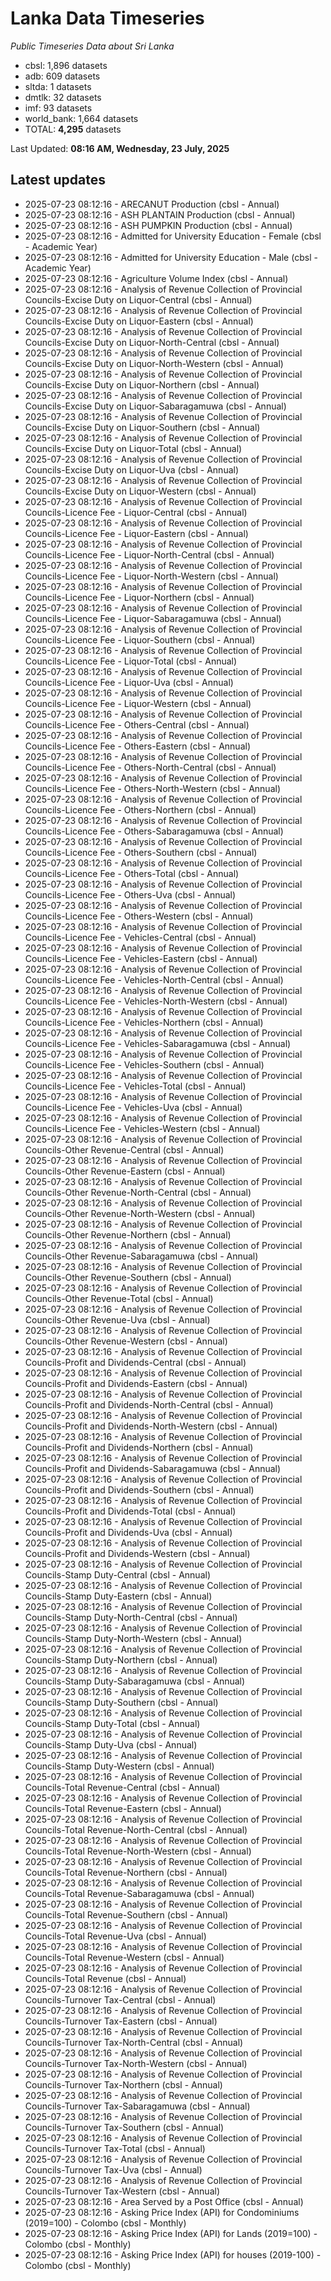 # Lanka Data Timeseries
*Public Timeseries Data about Sri Lanka*

* cbsl: 1,896 datasets
* adb: 609 datasets
* sltda: 1 datasets
* dmtlk: 32 datasets
* imf: 93 datasets
* world_bank: 1,664 datasets
* TOTAL: **4,295** datasets

Last Updated: **08:16 AM, Wednesday, 23 July, 2025**

## Latest updates

* 2025-07-23 08:12:16 - ARECANUT Production (cbsl - Annual)
* 2025-07-23 08:12:16 - ASH PLANTAIN Production (cbsl - Annual)
* 2025-07-23 08:12:16 - ASH PUMPKIN Production (cbsl - Annual)
* 2025-07-23 08:12:16 - Admitted for University Education - Female (cbsl - Academic Year)
* 2025-07-23 08:12:16 - Admitted for University Education - Male (cbsl - Academic Year)
* 2025-07-23 08:12:16 - Agriculture Volume Index (cbsl - Annual)
* 2025-07-23 08:12:16 - Analysis of Revenue Collection of Provincial Councils-Excise Duty on Liquor-Central (cbsl - Annual)
* 2025-07-23 08:12:16 - Analysis of Revenue Collection of Provincial Councils-Excise Duty on Liquor-Eastern (cbsl - Annual)
* 2025-07-23 08:12:16 - Analysis of Revenue Collection of Provincial Councils-Excise Duty on Liquor-North-Central (cbsl - Annual)
* 2025-07-23 08:12:16 - Analysis of Revenue Collection of Provincial Councils-Excise Duty on Liquor-North-Western (cbsl - Annual)
* 2025-07-23 08:12:16 - Analysis of Revenue Collection of Provincial Councils-Excise Duty on Liquor-Northern (cbsl - Annual)
* 2025-07-23 08:12:16 - Analysis of Revenue Collection of Provincial Councils-Excise Duty on Liquor-Sabaragamuwa (cbsl - Annual)
* 2025-07-23 08:12:16 - Analysis of Revenue Collection of Provincial Councils-Excise Duty on Liquor-Southern (cbsl - Annual)
* 2025-07-23 08:12:16 - Analysis of Revenue Collection of Provincial Councils-Excise Duty on Liquor-Total (cbsl - Annual)
* 2025-07-23 08:12:16 - Analysis of Revenue Collection of Provincial Councils-Excise Duty on Liquor-Uva (cbsl - Annual)
* 2025-07-23 08:12:16 - Analysis of Revenue Collection of Provincial Councils-Excise Duty on Liquor-Western (cbsl - Annual)
* 2025-07-23 08:12:16 - Analysis of Revenue Collection of Provincial Councils-Licence Fee - Liquor-Central (cbsl - Annual)
* 2025-07-23 08:12:16 - Analysis of Revenue Collection of Provincial Councils-Licence Fee - Liquor-Eastern (cbsl - Annual)
* 2025-07-23 08:12:16 - Analysis of Revenue Collection of Provincial Councils-Licence Fee - Liquor-North-Central (cbsl - Annual)
* 2025-07-23 08:12:16 - Analysis of Revenue Collection of Provincial Councils-Licence Fee - Liquor-North-Western (cbsl - Annual)
* 2025-07-23 08:12:16 - Analysis of Revenue Collection of Provincial Councils-Licence Fee - Liquor-Northern (cbsl - Annual)
* 2025-07-23 08:12:16 - Analysis of Revenue Collection of Provincial Councils-Licence Fee - Liquor-Sabaragamuwa (cbsl - Annual)
* 2025-07-23 08:12:16 - Analysis of Revenue Collection of Provincial Councils-Licence Fee - Liquor-Southern (cbsl - Annual)
* 2025-07-23 08:12:16 - Analysis of Revenue Collection of Provincial Councils-Licence Fee - Liquor-Total (cbsl - Annual)
* 2025-07-23 08:12:16 - Analysis of Revenue Collection of Provincial Councils-Licence Fee - Liquor-Uva (cbsl - Annual)
* 2025-07-23 08:12:16 - Analysis of Revenue Collection of Provincial Councils-Licence Fee - Liquor-Western (cbsl - Annual)
* 2025-07-23 08:12:16 - Analysis of Revenue Collection of Provincial Councils-Licence Fee - Others-Central (cbsl - Annual)
* 2025-07-23 08:12:16 - Analysis of Revenue Collection of Provincial Councils-Licence Fee - Others-Eastern (cbsl - Annual)
* 2025-07-23 08:12:16 - Analysis of Revenue Collection of Provincial Councils-Licence Fee - Others-North-Central (cbsl - Annual)
* 2025-07-23 08:12:16 - Analysis of Revenue Collection of Provincial Councils-Licence Fee - Others-North-Western (cbsl - Annual)
* 2025-07-23 08:12:16 - Analysis of Revenue Collection of Provincial Councils-Licence Fee - Others-Northern (cbsl - Annual)
* 2025-07-23 08:12:16 - Analysis of Revenue Collection of Provincial Councils-Licence Fee - Others-Sabaragamuwa (cbsl - Annual)
* 2025-07-23 08:12:16 - Analysis of Revenue Collection of Provincial Councils-Licence Fee - Others-Southern (cbsl - Annual)
* 2025-07-23 08:12:16 - Analysis of Revenue Collection of Provincial Councils-Licence Fee - Others-Total (cbsl - Annual)
* 2025-07-23 08:12:16 - Analysis of Revenue Collection of Provincial Councils-Licence Fee - Others-Uva (cbsl - Annual)
* 2025-07-23 08:12:16 - Analysis of Revenue Collection of Provincial Councils-Licence Fee - Others-Western (cbsl - Annual)
* 2025-07-23 08:12:16 - Analysis of Revenue Collection of Provincial Councils-Licence Fee - Vehicles-Central (cbsl - Annual)
* 2025-07-23 08:12:16 - Analysis of Revenue Collection of Provincial Councils-Licence Fee - Vehicles-Eastern (cbsl - Annual)
* 2025-07-23 08:12:16 - Analysis of Revenue Collection of Provincial Councils-Licence Fee - Vehicles-North-Central (cbsl - Annual)
* 2025-07-23 08:12:16 - Analysis of Revenue Collection of Provincial Councils-Licence Fee - Vehicles-North-Western (cbsl - Annual)
* 2025-07-23 08:12:16 - Analysis of Revenue Collection of Provincial Councils-Licence Fee - Vehicles-Northern (cbsl - Annual)
* 2025-07-23 08:12:16 - Analysis of Revenue Collection of Provincial Councils-Licence Fee - Vehicles-Sabaragamuwa (cbsl - Annual)
* 2025-07-23 08:12:16 - Analysis of Revenue Collection of Provincial Councils-Licence Fee - Vehicles-Southern (cbsl - Annual)
* 2025-07-23 08:12:16 - Analysis of Revenue Collection of Provincial Councils-Licence Fee - Vehicles-Total (cbsl - Annual)
* 2025-07-23 08:12:16 - Analysis of Revenue Collection of Provincial Councils-Licence Fee - Vehicles-Uva (cbsl - Annual)
* 2025-07-23 08:12:16 - Analysis of Revenue Collection of Provincial Councils-Licence Fee - Vehicles-Western (cbsl - Annual)
* 2025-07-23 08:12:16 - Analysis of Revenue Collection of Provincial Councils-Other Revenue-Central (cbsl - Annual)
* 2025-07-23 08:12:16 - Analysis of Revenue Collection of Provincial Councils-Other Revenue-Eastern (cbsl - Annual)
* 2025-07-23 08:12:16 - Analysis of Revenue Collection of Provincial Councils-Other Revenue-North-Central (cbsl - Annual)
* 2025-07-23 08:12:16 - Analysis of Revenue Collection of Provincial Councils-Other Revenue-North-Western (cbsl - Annual)
* 2025-07-23 08:12:16 - Analysis of Revenue Collection of Provincial Councils-Other Revenue-Northern (cbsl - Annual)
* 2025-07-23 08:12:16 - Analysis of Revenue Collection of Provincial Councils-Other Revenue-Sabaragamuwa (cbsl - Annual)
* 2025-07-23 08:12:16 - Analysis of Revenue Collection of Provincial Councils-Other Revenue-Southern (cbsl - Annual)
* 2025-07-23 08:12:16 - Analysis of Revenue Collection of Provincial Councils-Other Revenue-Total (cbsl - Annual)
* 2025-07-23 08:12:16 - Analysis of Revenue Collection of Provincial Councils-Other Revenue-Uva (cbsl - Annual)
* 2025-07-23 08:12:16 - Analysis of Revenue Collection of Provincial Councils-Other Revenue-Western (cbsl - Annual)
* 2025-07-23 08:12:16 - Analysis of Revenue Collection of Provincial Councils-Profit and Dividends-Central (cbsl - Annual)
* 2025-07-23 08:12:16 - Analysis of Revenue Collection of Provincial Councils-Profit and Dividends-Eastern (cbsl - Annual)
* 2025-07-23 08:12:16 - Analysis of Revenue Collection of Provincial Councils-Profit and Dividends-North-Central (cbsl - Annual)
* 2025-07-23 08:12:16 - Analysis of Revenue Collection of Provincial Councils-Profit and Dividends-North-Western (cbsl - Annual)
* 2025-07-23 08:12:16 - Analysis of Revenue Collection of Provincial Councils-Profit and Dividends-Northern (cbsl - Annual)
* 2025-07-23 08:12:16 - Analysis of Revenue Collection of Provincial Councils-Profit and Dividends-Sabaragamuwa (cbsl - Annual)
* 2025-07-23 08:12:16 - Analysis of Revenue Collection of Provincial Councils-Profit and Dividends-Southern (cbsl - Annual)
* 2025-07-23 08:12:16 - Analysis of Revenue Collection of Provincial Councils-Profit and Dividends-Total (cbsl - Annual)
* 2025-07-23 08:12:16 - Analysis of Revenue Collection of Provincial Councils-Profit and Dividends-Uva (cbsl - Annual)
* 2025-07-23 08:12:16 - Analysis of Revenue Collection of Provincial Councils-Profit and Dividends-Western (cbsl - Annual)
* 2025-07-23 08:12:16 - Analysis of Revenue Collection of Provincial Councils-Stamp Duty-Central (cbsl - Annual)
* 2025-07-23 08:12:16 - Analysis of Revenue Collection of Provincial Councils-Stamp Duty-Eastern (cbsl - Annual)
* 2025-07-23 08:12:16 - Analysis of Revenue Collection of Provincial Councils-Stamp Duty-North-Central (cbsl - Annual)
* 2025-07-23 08:12:16 - Analysis of Revenue Collection of Provincial Councils-Stamp Duty-North-Western (cbsl - Annual)
* 2025-07-23 08:12:16 - Analysis of Revenue Collection of Provincial Councils-Stamp Duty-Northern (cbsl - Annual)
* 2025-07-23 08:12:16 - Analysis of Revenue Collection of Provincial Councils-Stamp Duty-Sabaragamuwa (cbsl - Annual)
* 2025-07-23 08:12:16 - Analysis of Revenue Collection of Provincial Councils-Stamp Duty-Southern (cbsl - Annual)
* 2025-07-23 08:12:16 - Analysis of Revenue Collection of Provincial Councils-Stamp Duty-Total (cbsl - Annual)
* 2025-07-23 08:12:16 - Analysis of Revenue Collection of Provincial Councils-Stamp Duty-Uva (cbsl - Annual)
* 2025-07-23 08:12:16 - Analysis of Revenue Collection of Provincial Councils-Stamp Duty-Western (cbsl - Annual)
* 2025-07-23 08:12:16 - Analysis of Revenue Collection of Provincial Councils-Total Revenue-Central (cbsl - Annual)
* 2025-07-23 08:12:16 - Analysis of Revenue Collection of Provincial Councils-Total Revenue-Eastern (cbsl - Annual)
* 2025-07-23 08:12:16 - Analysis of Revenue Collection of Provincial Councils-Total Revenue-North-Central (cbsl - Annual)
* 2025-07-23 08:12:16 - Analysis of Revenue Collection of Provincial Councils-Total Revenue-North-Western (cbsl - Annual)
* 2025-07-23 08:12:16 - Analysis of Revenue Collection of Provincial Councils-Total Revenue-Northern (cbsl - Annual)
* 2025-07-23 08:12:16 - Analysis of Revenue Collection of Provincial Councils-Total Revenue-Sabaragamuwa (cbsl - Annual)
* 2025-07-23 08:12:16 - Analysis of Revenue Collection of Provincial Councils-Total Revenue-Southern (cbsl - Annual)
* 2025-07-23 08:12:16 - Analysis of Revenue Collection of Provincial Councils-Total Revenue-Uva (cbsl - Annual)
* 2025-07-23 08:12:16 - Analysis of Revenue Collection of Provincial Councils-Total Revenue-Western (cbsl - Annual)
* 2025-07-23 08:12:16 - Analysis of Revenue Collection of Provincial Councils-Total Revenue (cbsl - Annual)
* 2025-07-23 08:12:16 - Analysis of Revenue Collection of Provincial Councils-Turnover Tax-Central (cbsl - Annual)
* 2025-07-23 08:12:16 - Analysis of Revenue Collection of Provincial Councils-Turnover Tax-Eastern (cbsl - Annual)
* 2025-07-23 08:12:16 - Analysis of Revenue Collection of Provincial Councils-Turnover Tax-North-Central (cbsl - Annual)
* 2025-07-23 08:12:16 - Analysis of Revenue Collection of Provincial Councils-Turnover Tax-North-Western (cbsl - Annual)
* 2025-07-23 08:12:16 - Analysis of Revenue Collection of Provincial Councils-Turnover Tax-Northern (cbsl - Annual)
* 2025-07-23 08:12:16 - Analysis of Revenue Collection of Provincial Councils-Turnover Tax-Sabaragamuwa (cbsl - Annual)
* 2025-07-23 08:12:16 - Analysis of Revenue Collection of Provincial Councils-Turnover Tax-Southern (cbsl - Annual)
* 2025-07-23 08:12:16 - Analysis of Revenue Collection of Provincial Councils-Turnover Tax-Total (cbsl - Annual)
* 2025-07-23 08:12:16 - Analysis of Revenue Collection of Provincial Councils-Turnover Tax-Uva (cbsl - Annual)
* 2025-07-23 08:12:16 - Analysis of Revenue Collection of Provincial Councils-Turnover Tax-Western (cbsl - Annual)
* 2025-07-23 08:12:16 - Area Served by a Post Office (cbsl - Annual)
* 2025-07-23 08:12:16 - Asking Price Index (API) for Condominiums (2019=100) - Colombo (cbsl - Monthly)
* 2025-07-23 08:12:16 - Asking Price Index (API) for Lands (2019=100) - Colombo (cbsl - Monthly)
* 2025-07-23 08:12:16 - Asking Price Index (API) for houses (2019-100) - Colombo (cbsl - Monthly)